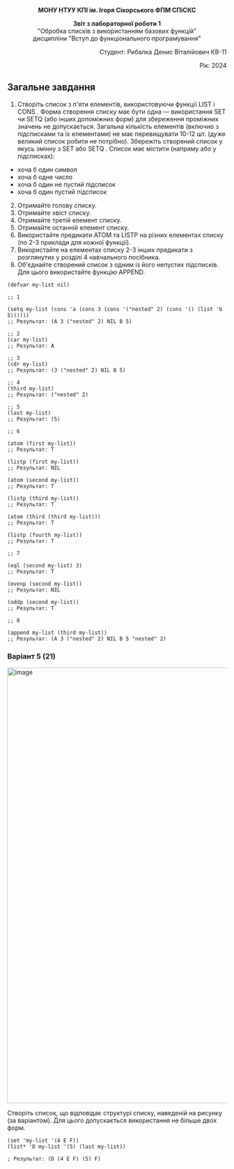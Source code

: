 <p align="center"><b>МОНУ НТУУ КПІ ім. Ігоря Сікорського ФПМ СПіСКС</b></p>
<p align="center">
<b>Звіт з лабораторної роботи 1</b><br/>
"Обробка списків з використанням базових функцій"<br/>
дисципліни "Вступ до функціонального програмування"
</p>
<p align="right">Студент: Рибалка Денис Віталійович КВ-11<p>
<p align="right">Рік: 2024<p>

## Загальне завдання
1. Створіть список з п'яти елементів, використовуючи функції LIST і CONS . Форма створення списку має бути одна — використання SET чи SETQ (або інших допоміжних форм) для збереження проміжних значень не допускається. Загальна кількість елементів (включно з підсписками та їх елементами) не має перевищувати 10-12 шт. (дуже великий список робити не потрібно). Збережіть створений список у якусь змінну з SET або SETQ . Список має містити (напряму або у підсписках): 
* хоча б один символ 
* хоча б одне число 
* хоча б один не пустий підсписок
* хоча б один пустий підсписок 
2. Отримайте голову списку. 
3. Отримайте хвіст списку. 
4. Отримайте третій елемент списку. 
5. Отримайте останній елемент списку. 
6. Використайте предикати ATOM та LISTP на різних елементах списку (по 2-3 приклади для кожної функції). 
7. Використайте на елементах списку 2-3 інших предикати з розглянутих у розділі 4 навчального посібника. 
8. Об'єднайте створений список з одним із його непустих підсписків. Для цього використайте функцію APPEND. 


```
(defvar my-list nil)

;; 1

(setq my-list (cons 'a (cons 3 (cons '("nested" 2) (cons '() (list 'b 5))))))
;; Результат: (A 3 ("nested" 2) NIL B 5) 

;; 2
(car my-list)
;; Результат: A

;; 3
(cdr my-list)
;; Результат: (3 ("nested" 2) NIL B 5) 

;; 4
(third my-list)
;; Результат: ("nested" 2)

;; 5
(last my-list)
;; Результат: (5)

;; 6

(atom (first my-list))
;; Результат: T

(listp (first my-list))
;; Результат: NIL

(atom (second my-list))
;; Результат: T

(listp (third my-list))
;; Результат: T

(atom (third (third my-list)))
;; Результат: T

(listp (fourth my-list))
;; Результат: T

;; 7

(eql (second my-list) 3)
;; Результат: T

(evenp (second my-list))
;; Результат: NIL

(oddp (second my-list))
;; Результат: T

;; 8

(append my-list (third my-list))
;; Результат: (A 3 ("nested" 2) NIL B 5 "nested" 2) 

   ```
### Варіант 5 (21)
<img width="999" alt="image" src="https://github.com/user-attachments/assets/7018ee86-7aea-40ae-b3d2-5dab6f165086">

Створіть список, що відповідає структурі списку, наведеній на рисунку (за варіантом).
Для цього допускається використання не більше двох форм.

```
(set 'my-list '(4 E F))
(list* 'D my-list '(5) (last my-list))

; Результат: (D (4 E F) (5) F)
```
